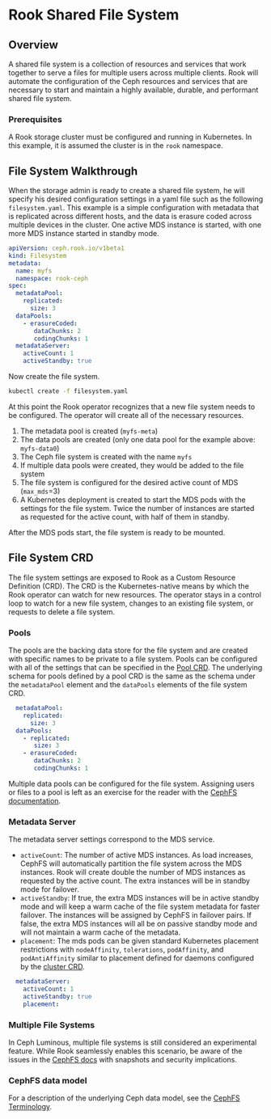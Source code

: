 # Rook Shared File System

## Overview

A shared file system is a collection of resources and services that work together to serve a files for multiple users across multiple clients. Rook will automate the configuration of the Ceph resources and services that are necessary to start and maintain a highly available, durable, and performant shared file system.

### Prerequisites

A Rook storage cluster must be configured and running in Kubernetes. In this example, it is assumed the cluster is in the `rook` namespace.

## File System Walkthrough

When the storage admin is ready to create a shared file system, he will specify his desired configuration settings in a yaml file such as the following `filesystem.yaml`. This example is a simple configuration with metadata that is replicated across different hosts, and the data is erasure coded across multiple devices in the cluster. One active MDS instance is started, with one more MDS instance started in standby mode.
```yaml
apiVersion: ceph.rook.io/v1beta1
kind: Filesystem
metadata:
  name: myfs
  namespace: rook-ceph
spec:
  metadataPool:
    replicated:
      size: 3
  dataPools:
    - erasureCoded:
       dataChunks: 2
       codingChunks: 1
  metadataServer:
    activeCount: 1
    activeStandby: true
```

Now create the file system.
```bash
kubectl create -f filesystem.yaml
```

At this point the Rook operator recognizes that a new file system needs to be configured. The operator will create all of the necessary resources.
1. The metadata pool is created (`myfs-meta`)
1. The data pools are created (only one data pool for the example above: `myfs-data0`)
1. The Ceph file system is created with the name `myfs`
1. If multiple data pools were created, they would be added to the file system
1. The file system is configured for the desired active count of MDS (`max_mds`=3)
1. A Kubernetes deployment is created to start the MDS pods with the settings for the file system. Twice the number of instances are started as requested for the active count, with half of them in standby.

After the MDS pods start, the file system is ready to be mounted.


## File System CRD

The file system settings are exposed to Rook as a Custom Resource Definition (CRD). The CRD is the Kubernetes-native means by which the Rook operator can watch for new resources. The operator stays in a control loop to watch for a new file system, changes to an existing file system, or requests to delete a file system.

### Pools

The pools are the backing data store for the file system and are created with specific names to be private to a file system. Pools can be configured with all of the settings that can be specified in the [Pool CRD](/Documentation/ceph-pool-crd.md). The underlying schema for pools defined by a pool CRD is the same as the schema under the `metadataPool` element and the `dataPools` elements of the file system CRD.

```yaml
  metadataPool:
    replicated:
      size: 3
  dataPools:
    - replicated:
       size: 3
    - erasureCoded:
       dataChunks: 2
       codingChunks: 1
```

Multiple data pools can be configured for the file system. Assigning users or files to a pool is left as an exercise for the reader with the [CephFS documentation](http://docs.ceph.com/docs/master/cephfs/file-layouts/).

### Metadata Server

The metadata server settings correspond to the MDS service.
- `activeCount`: The number of active MDS instances. As load increases, CephFS will automatically partition the file system across the MDS instances. Rook will create double the number of MDS instances as requested by the active count. The extra instances will be in standby mode for failover.
- `activeStandby`: If true, the extra MDS instances will be in active standby mode and will keep a warm cache of the file system metadata for faster failover. The instances will be assigned by CephFS in failover pairs. If false, the extra MDS instances will all be on passive standby mode and will not maintain a warm cache of the metadata.
- `placement`: The mds pods can be given standard Kubernetes placement restrictions with `nodeAffinity`, `tolerations`, `podAffinity`, and `podAntiAffinity` similar to placement defined for daemons configured by the [cluster CRD](/cluster/examples/kubernetes/ceph/cluster.yaml).

```yaml
  metadataServer:
    activeCount: 1
    activeStandby: true
    placement:
```

### Multiple File Systems
In Ceph Luminous, multiple file systems is still considered an experimental feature. While Rook seamlessly enables this scenario, be aware of the issues in the [CephFS docs](http://docs.ceph.com/docs/master/cephfs/experimental-features/#multiple-filesystems-within-a-ceph-cluster) with snapshots and security implications.


### CephFS data model

For a description of the underlying Ceph data model, see the [CephFS Terminology](http://docs.ceph.com/docs/master/cephfs/standby/#terminology).
